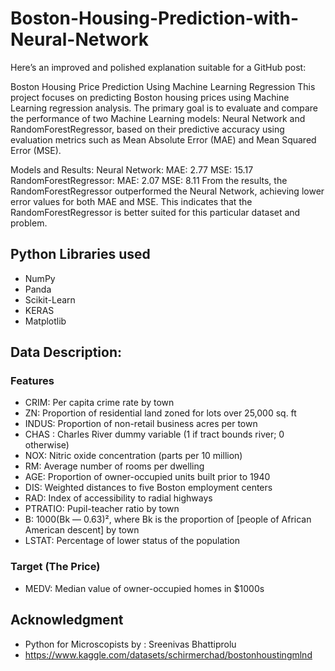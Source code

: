 # Boston-Housing-Prediction-with-Neural-Network

Here’s an improved and polished explanation suitable for a GitHub post:

Boston Housing Price Prediction Using Machine Learning Regression
This project focuses on predicting Boston housing prices using Machine Learning regression analysis. The primary goal is to evaluate and compare the performance of two Machine Learning models: Neural Network and RandomForestRegressor, based on their predictive accuracy using evaluation metrics such as Mean Absolute Error (MAE) and Mean Squared Error (MSE).

Models and Results:
Neural Network:
MAE: 2.77
MSE: 15.17
RandomForestRegressor:
MAE: 2.07
MSE: 8.11
From the results, the RandomForestRegressor outperformed the Neural Network, achieving lower error values for both MAE and MSE. This indicates that the RandomForestRegressor is better suited for this particular dataset and problem.

## Python Libraries used

- NumPy
- Panda
- Scikit-Learn
- KERAS
- Matplotlib

## Data Description:

### Features

- CRIM: Per capita crime rate by town
- ZN: Proportion of residential land zoned for lots over 25,000 sq. ft
- INDUS: Proportion of non-retail business acres per town
- CHAS : Charles River dummy variable (1 if tract bounds river; 0 otherwise)
- NOX: Nitric oxide concentration (parts per 10 million)
- RM: Average number of rooms per dwelling
- AGE: Proportion of owner-occupied units built prior to 1940
- DIS: Weighted distances to five Boston employment centers
- RAD: Index of accessibility to radial highways
- PTRATIO: Pupil-teacher ratio by town
- B: 1000(Bk — 0.63)², where Bk is the proportion of [people of African American descent] by town
- LSTAT: Percentage of lower status of the population
  
### Target (The Price)
- MEDV: Median value of owner-occupied homes in $1000s

## Acknowledgment
- Python for Microscopists by : Sreenivas Bhattiprolu
- https://www.kaggle.com/datasets/schirmerchad/bostonhoustingmlnd
